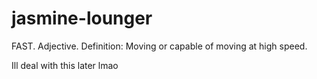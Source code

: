 # jasmine-lounger
FAST. Adjective. Definition: Moving or capable of moving at high speed.

Ill deal with this later lmao
